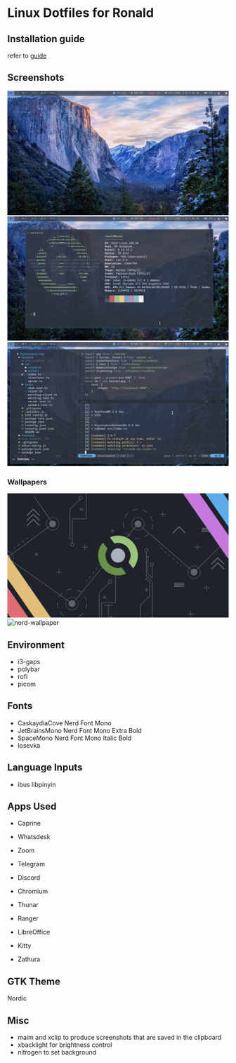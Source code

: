 # Linux Dotfiles for Ronald

## Installation guide
refer to [guide](./INSTALL.md)

## Screenshots
![desktop](./screenshots/desktop.png)
![neofetch](./screenshots/neofetch.png)
![neovim](./screenshots/neovim.png)

### Wallpapers
![wallpaper](./wallpapers/void.jpg)
![nord-wallpaper](./wallpapers/nord.png)

## Environment
- i3-gaps
- polybar
- rofi
- picom

## Fonts
- CaskaydiaCove Nerd Font Mono
- JetBrainsMono Nerd Font Mono Extra Bold
- SpaceMono Nerd Font Mono Italic Bold
- Iosevka

## Language Inputs
- ibus libpinyin

## Apps Used
- Caprine
- Whatsdesk
- Zoom
- Telegram 
- Discord

- Chromium
- Thunar
- Ranger
- LibreOffice
- Kitty
- Zathura

## GTK Theme
Nordic

## Misc
- maim and xclip to produce screenshots that are saved in the clipboard
- xbacklight for brightness control
- nitrogen to set background 
